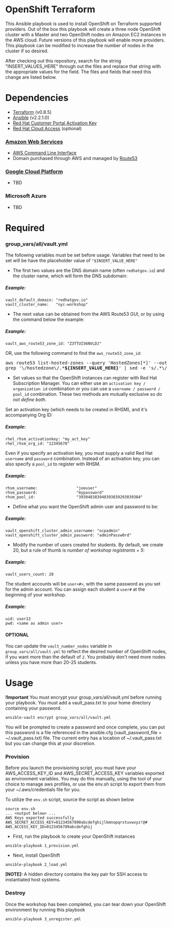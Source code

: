 # OpenShift Terraform

This Ansible playbook is used to install OpenShift on Terraform supported providers.  Out of the box this playbook will create a three node OpenShift cluster with a Master and two OpenShift nodes on Amazon EC2 instances in the AWS cloud.  Future versions of this playbook will enable more providers.  This playbook can be modified to increase the number of nodes in the cluster if so desired.

After checking out this repository, search for the string "INSERT_VALUES_HERE" through out the files and replace that string with the appropriate values for the field.  The files and fields that need this change are listed below.

# Dependencies

- [Terraform](https://www.terraform.io/intro/getting-started/install.html) (v0.8.5)
- [Ansible](http://docs.ansible.com/ansible/intro_installation.html) (v2.2.1.0)
- [Red Hat Customer Portal Activation Key](https://access.redhat.com/articles/1378093)
- [Red Hat Cloud Access](https://www.redhat.com/en/technologies/cloud-computing/cloud-access) (optional)

### [Amazon Web Services](https://access.redhat.com/articles/2623521)

- [AWS Command Line Interface](http://docs.aws.amazon.com/cli/latest/userguide/installing.html)
- Domain purchased through AWS and managed by [Route53](https://aws.amazon.com/route53/)

### [Google Cloud Platform](https://access.redhat.com/articles/2751521)

- TBD

### Microsoft Azure

- TBD

# Required

### group_vars/all/vault.yml
The following variables must be set before usage.  Variables that need to be set will be have the placeholder value of ```"$INSERT_VALUE_HERE"```

* The first two values are the DNS domain name (often `redhatgov.io`) and the cluster name, which will form the DNS subdomain:

##### Example:
```
vault_default_domain: "redhatgov.io"
vault_cluster_name:   "nyc-workshop"
```

* The next value can be obtained from the AWS Route53 GUI, or by using the command below the example:

##### Example:
```
vault_aws_route53_zone_id: "Z3TTUI56NVLDJ"
```
OR, use the following command to find the `aws_route53_zone_id`:

<pre>
aws route53 list-hosted-zones --query 'HostedZones[*]' --output text | \
grep '\/hostedzone\/.*<b>${INSERT_VALUE_HERE}</b>' | sed -e 's/.*\///' -e 's/[^a-zA-Z0-9].*//'
</pre>


* Set values so that the OpenShift instances can register with Red Hat Subscription Manager.  You can either use an `activation key / organization id` combination or you can use a `username / password / pool_id` combination.  These two methods are mutually exclusive so *do not define both*.

Set an activation key (which needs to be created in RHSM), and it's accompanying Org ID:

##### Example:
```
rhel_rhsm_activationkey: "my_act_key"
rhel_rhsm_org_id: "12345678"
```
Even if you specify an activation key, you must supply a valid Red Hat `username` and `password` combination.  Instead of an activation key, you can also specify a `pool_id` to register with RHSM.

##### Example:
```
rhsm_username:                 "joeuser"
rhsm_password:                 "mypassword"
rhsm_pool_id:                  "393948383948393839293839384"
```

* Define what you want the OpenShift admin user and password to be:

##### Example:
```
vault_openshift_cluster_admin_username: "ocpadmin"
vault_openshift_cluster_admin_password: "adminPassw0rd"
```

* Modify the number of users created for students.  By default, we create 20, but a rule of thumb is _number of workshop registrants + 5_:

##### Example:
```
vault_users_count: 20
```
The student accounts will be `user<#>`, with the same password as you set for the admin account.  You can assign each student a `user#` at the beginning of your workshop.
##### Example:

```
uid: user13
pwd: <same as admin user>
```

#### OPTIONAL
You can update the `vault_number_nodes` variable in `group_vars/all/vault.yml` to reflect the desired number of OpenShift nodes, if you want more than the default of `2`.  You probably don't need more nodes unless you have more than 20-25 students.


# Usage

**!Important** You must encrypt your group_vars/all/vault.yml before running your playbook.  You must add a vault_pass.txt to your home directory containing your password.
```
ansible-vault encrypt group_vars/all/vault.yml
```

You will be prompted to create a password and once complete, you can put this password is a file referenced in the ansible.cfg (vault_password_file = ~/.vault_pass.txt) file.  The current entry has a location of ~/.vault_pass.txt but you can change this at your discretion.

### Provision

Before you launch the provisioning script, you must have your AWS_ACCESS_KEY_ID and AWS_SECRET_ACCESS_KEY variables exported as environment variables. You may do this manually, using the tool of your choice to manage aws profiles, or use the env.sh script to export them from your ~/.aws/credentials file for you.

To utilize the `env.sh` script, source the script as shown below

```
source env.sh
... <output below> ...
AWS Keys exported successfully
AWS_SECRET_ACCESS_KEY=01234567890abcdefghijlkmnopqrstuvwxyz!@#
AWS_ACCESS_KEY_ID=0123456789abcdefghij
```

* First, run the playbook to create your OpenShift instances
```
ansible-playbook 1_provision.yml
```
* Next, install OpenShift
```
ansible-playbook 2_load.yml
```
**[NOTE]:** A hidden directory contains the key pair for SSH access to instantiated host systems.

### Destroy
Once the workshop has been completed, you can tear down your OpenShift environment by running this playbook

```
ansible-playbook 3_unregister.yml
```
